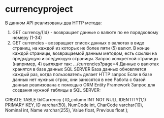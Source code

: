 # currencyproject
В данном API реализованы два HTTP метода:
1) GET currency/{Id} - возвращает данные о валюте по ее порядковому номеру (1-34)
2) GET currencies - возвращает список данных о валютах в виде страниц, на каждой из которых не более пяти (5) валют.
В конце каждой страницы, возвращаемой данным методом, есть ссылки на предыдущую и следующую страницы.
Запрос конкретной страницы (например, 4) выглядит так: .../currencies?page=4
Данные о валютах хранятся в базе данных SQL SERVER
База данных обновляется каждый раз, когда пользователь делает HTTP запрос
Если в базе данных нет нужных строк, они заносятся в нее
Работа с базой данных реализована с помощью ORM Entity Framework
Запрос для создания нужной таблицы в SQL SERVER:

CREATE TABLE tblCurrency
(
	ID_column INT NOT NULL IDENTITY(1,1) PRIMARY KEY,
	ID varchar(50),
	NumCode int,
	CharCode varchar(10),
	Nominal int,
	Name varchar(255),
	Value float,
	Previous float
);
